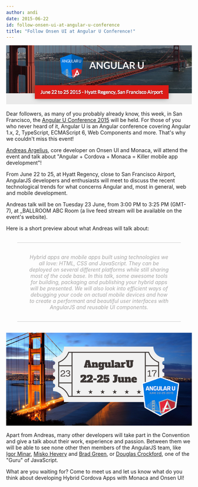 ```yaml
---
author: andi
date: 2015-06-22
id: follow-onsen-ui-at-angular-u-conference
title: "Follow Onsen UI at Angular U Conference!"
---
```


![Angular U](/blog/content/images/2015/Jun/angular-u-logo.png)

Dear followers, as many of you probably already know, this week, in San Francisco, the [Angular U Conference 2015](https://angularu.com/ng/) will be held. For those of you who never heard of it, Angular U is an Angular conference covering Angular 1.x, 2, TypeScript, ECMAScript 6, Web Components and more. That's why we couldn't miss this event!

[Andreas Argelius](https://angularu.com/ng/speaker/2015sf/andreas-argelius-32414), core developer on Onsen UI and Monaca, will attend the event and talk about "Angular + Cordova + Monaca = Killer mobile app development"!

<!-- more -->

From June 22 to 25, at Hyatt Regency, close to San Francisco Airport, AngularJS developers and enthusiasts will meet to discuss the recent technological trends for what concerns Angular and, most in general, web and mobile development.

Andreas talk will be on Tuesday 23 June, from 3:00 PM to 3:25 PM (GMT-7), at _BALLROOM ABC Room (a live feed stream will be available on the event's website).

Here is a short preview about what Andreas will talk about:

<div style="text-align: center; font-style:italic; color: #a5a4a4; border-top: 1px solid #ccc; border-bottom: 1px solid #ccc; padding:30px; margin:30px;">Hybrid apps are mobile apps built using technologies we all love: HTML, CSS and JavaScript. They can be deployed on several different platforms while still sharing most of the code base. In this talk, some awesome tools for building, packaging and publishing your hybrid apps will be presented. We will also look into efficient ways of debugging your code on actual mobile devices and how to create a performant and beautiful user interfaces with AngularJS and reusable UI components.</div>

![Conference logo](/blog/content/images/2015/Jun/angular-u.png)

Apart from Andreas, many other developers will take part in the Convention and give a talk about their work, experience and passion. Between them we will be able to see none other then members of the AngularJS team, like [Igor Minar](https://angularu.com/ng/speaker/2015sf/igor-minar-31683), [Misko Hevery](https://angularu.com/ng/speaker/2015sf/misko-hevery-31682) and [Brad Green](https://angularu.com/ng/speaker/2015sf/brad-green-31684), or [Douglas Crockford](https://angularu.com/ng/speaker/2015sf/douglas-crockford-1124), one of the "Guru" of JavaScript.

What are you waiting for? Come to meet us and let us know what do you think about developing Hybrid Cordova Apps with Monaca and Onsen UI!
